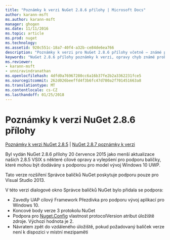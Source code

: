 ```yaml
---
title: "Poznámky k verzi NuGet 2.8.6 přílohy | Microsoft Docs"
author: karann-msft
ms.author: karann-msft
manager: ghogen
ms.date: 11/11/2016
ms.topic: article
ms.prod: nuget
ms.technology: 
ms.assetid: 920c551c-18a7-40f4-a32b-ce84de6ea766
description: "Poznámky k verzi pro NuGet 2.8.6 přílohy včetně – známé problémy, opravy chyb, přidaných funkcí a chcete."
keywords: "NuGet 2.8.6 přílohy poznámky k verzi, opravy chyb známé problémy, přidat funkce, chcete"
ms.reviewer:
- karann-msft
- unniravindranathan
ms.openlocfilehash: 4dfd0a76967280cc6a16b37fe2b2a3362231fce5
ms.sourcegitcommit: 262d026beeffd4f3b6fc47d780a2f701451663a8
ms.translationtype: MT
ms.contentlocale: cs-CZ
ms.lasthandoff: 01/25/2018
---
```

# <a name="nuget-286-release-notes"></a>Poznámky k verzi NuGet 2.8.6 přílohy

[Poznámky k verzi NuGet 2.8.5](../release-notes/nuget-2.8.5.md) | [NuGet 2.8.7 poznámky k verzi](../release-notes/nuget-2.8.7.md)

Byl vydán NuGet 2.8.6 přílohy 20 července 2015 jako menší aktualizace našich 2.8.5 VSIX s některé cílové opravy a vylepšení pro podporu balíčky, které mohou být dodávány s podporou pro model vývoj Windows 10 UWP.

Tato verze rozšíření Správce balíčků NuGet poskytuje podporu pouze pro Visual Studio 2013.

V této verzi dialogové okno Správce balíčků NuGet bylo přidala se podpora:

* Zavedly UAP cílový Framework Přezdívka pro podporu vývoj aplikací pro Windows 10.
* Koncové body verze 3 protokolu NuGet
* Podpora pro [Nuget.Config](../consume-packages/configuring-nuget-behavior.md) vlastnost protocolVersion atribut úložiště zdroje. Výchozí hodnota je 2.
* Návratem zpět do vzdáleného úložiště, pokud požadovaný balíček verze není k dispozici v místní mezipaměti